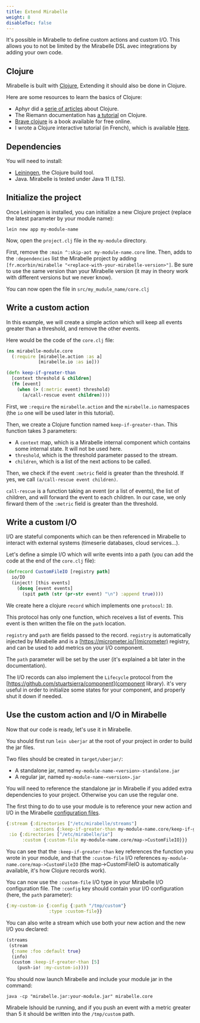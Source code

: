 ```yaml
---
title: Extend Mirabelle
weight: 8
disableToc: false
---
```


It's possible in Mirabelle to define custom actions and custom I/O. This allows you to not be limited by the Mirabelle DSL avec integrations by adding your own code.

## Clojure

Mirabelle is built with [Clojure](https://clojure.org/), Extending it should also be done in Clojure.

Here are some resources to learn the basics of Clojure:

- Aphyr did a [serie of articles](https://aphyr.com/tags/Clojure-from-the-ground-up) about Clojure.
- The Riemann documentation has [a tutorial](http://riemann.io/clojure.html) on Clojure.
- [Brave clojure](https://www.braveclojure.com/clojure-for-the-brave-and-true/) is a book available for free online.
- I wrote a Clojure interactive tutorial (in French), which is available [Here](https://www.tour.mcorbin.fr/).

## Dependencies

You will need to install:

- [Leiningen](https://leiningen.org/), the Clojure build tool.
- Java. Mirabelle is tested under Java 11 (LTS).

## Initialize the project

Once Leiningen is installed, you can initialize a new Clojure project (replace the latest parameter by your module name):

```
lein new app my-module-name
```

Now, open the `project.clj` file in the `my-module` directory.

First, remove the `:main ^:skip-aot my-module-name.core` line. Then, adds to the `:dependencies` list the Mirabelle project by adding `[fr.mcorbin/mirabelle "<replace-with-your-mirabelle-version>"]`. Be sure to use the same version than your Mirabelle version (it may in theory work with different versions but we never know).

You can now open the file in `src/my_mudule_name/core.clj`

## Write a custom action

In this example, we will create a simple action which will keep all events greater than a threshold, and remove the other events.

Here would be the code of the `core.clj` file:

```clojure
(ns mirabelle-module.core
  (:require [mirabelle.action :as a]
            [mirabelle.io :as io]))

(defn keep-if-greater-than
  [context threshold & children]
  (fn [event]
    (when (> (:metric event) threshold)
      (a/call-rescue event children))))

```

First, we `:require` the `mirabelle.action` and the `mirabelle.io` namespaces (the `io` one will be used later in this tutorial).

Then, we create a Clojure function named `keep-if-greater-than`. This function takes 3 parameters:

- A `context` map, which is a Mirabelle internal component which contains some internal state. It will not be used here.
- `threshold`, which is the threshold parameter passed to the stream.
- `children`, which is a list of the next actions to be called.

Then, we check if the event `:metric` field is greater than the threshold. If yes, we call `(a/call-rescue event children)`.

`call-rescue` is a function taking an event (or a list of events), the list of children, and will forward the event to each children. In our case, we only firward them of the `:metric` field is greater than the threshold.

## Write a custom I/O

I/O are stateful components which can be then referenced in Mirabelle to interact with external systems (timeserie databases, cloud services...).

Let's define a simple I/O which will write events into a path (you can add the code at the end of the `core.clj` file):

```clojure
(defrecord CustomFileIO [registry path]
  io/IO
  (inject! [this events]
    (doseq [event events]
      (spit path (str (pr-str event) "\n") :append true))))
```

We create here a clojure `record` which implements one `protocol`: `IO`.

This protocol has only one function, which receives a list of events. This event is then written the file on the `path` location.

`registry` and `path` are fields passed to the record. `registry` is automatically injected by Mirabelle and is a [https://micrometer.io/](micrometer) registry, and can be used to add metrics on your I/O component.

The `path` parameter will be set by the user (it's explained a bit later in the documentation).

The I/O records can also implement the `Lifecycle` protocol from the [https://github.com/stuartsierra/component](component library). it's very useful in order to initialize some states for your component, and properly shut it down if needed.

## Use the custom action and I/O in Mirabelle

Now that our code is ready, let's use it in Mirabelle.

You should first run `lein uberjar` at the root of your project in order to build the jar files.

Two files should be created in `target/uberjar/`:

- A standalone jar, named `my-module-name-<version>-standalone.jar`
- A regular jar, named `my-module-name-<version>.jar`

You will need to reference the standalone jar in Mirabelle if you added extra dependencies to your project. Otherwise you can use the regular one.

The first thing to do to use your module is to reference your new action and I/O in the Mirabelle [configuration files](/howto/configuration/).

```clojure
{:stream {:directories ["/etc/mirabelle/streams"]
          :actions {:keep-if-greater-than my-module-name.core/keep-if-greater-than}}
 :io {:directories ["/etc/mirabelle/io"]
      :custom {:custom-file my-module-name.core/map->CustomFileIO}}}
```

You can see that the `:keep-if-greater-than` key references the function you wrote in your module, and that the `:custom-file` I/O references `my-module-name.core/map->CustomFileIO` (the map->CustomFileIO is automatically available, it's how Clojure records work).

You can now use the `:custom-file` I/O type in your Mirabelle I/O configuration file. The `:config` key should contain your I/O configuration (here, the `path` parameter):

```clojure
{:my-custom-io {:config {:path "/tmp/custom"}
                :type :custom-file}}
```

You can also write a stream which use both your new action and the new I/O you declared:

```clojure
(streams
 (stream
  {:name :foo :default true}
  (info)
  (custom :keep-if-greater-than [5]
    (push-io! :my-custom-io))))
```

You should now launch Mirabelle and include your module jar in the command:

```
java -cp "mirabelle.jar:your-module.jar" mirabelle.core
```

Mirabele lshould be running, and if you push an event with a metric greater than 5 it should be written into the `/tmp/custom` path.

